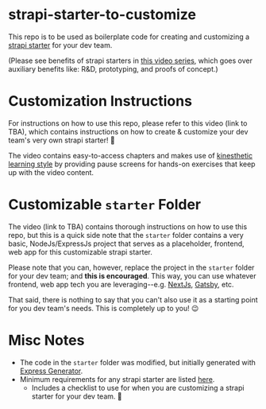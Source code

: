 # strapi-starter-to-customize

This repo is to be used as boilerplate code for creating and customizing a [strapi starter](https://strapi.io/blog/announcing-the-strapi-starter-cli) for your dev team.  

(Please see benefits of strapi starters in [this video series](https://strapi.training/videos/intro-to-auxiliary-benefits-to-strapi-starters), which goes over auxiliary benefits like: R&D, prototyping, and proofs of concept.)

# Customization Instructions

For instructions on how to use this repo, please refer to this video (link to TBA), which contains instructions on how to create & customize your dev team's very own strapi starter!  🙌

The video contains easy-to-access chapters and makes use of [kinesthetic learning style](https://en.wikipedia.org/wiki/Kinesthetic_learning) by providing pause screens for hands-on exercises that keep up with the video content. 

# Customizable `starter` Folder
The video (link to TBA) contains thorough instructions on how to use this repo, but this is a quick side note that the `starter` folder contains a very basic, NodeJs/ExpressJs project that serves as a placeholder, frontend, web app for this customizable strapi starter.  

Please note that you can, however, replace the project in the `starter` folder for your dev team; and **this is encouraged**.  This way, you can use whatever frontend, web app tech you are leveraging--e.g. [NextJs](https://nextjs.org/), [Gatsby](https://www.gatsbyjs.com/), etc.  

That said, there is nothing to say that you can't also use it as a starting point for you dev team's needs. This is completely up to you! 😉

# Misc Notes
* The code in the `starter` folder was modified, but initially generated with [Express Generator](https://www.npmjs.com/package/express-generator).
* Minimum requirements for any strapi starter are listed [here](minimum-requirements-for-a-strapi-starter.md).
    * Includes a checklist to use for when you are customizing a strapi starter for your dev team. 🙌

